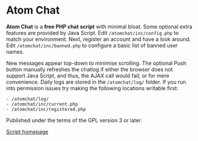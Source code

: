 # Atom Chat

**Atom Chat** is a **free PHP chat script** with minimal bloat. Some optional extra features are provided by Java Script. Edit `/atomchat/inc/config.php` to match your environment. Next, register an account and have a look around. Edit `/atomchat/inc/banned.php` to configure a basic list of banned user names.

New messages appear top-down to minimise scrolling. The optional Push button manually refreshes the chatlog if either the browser does not support Java Script, and thus, the AJAX call would fail; or for mere convenience. Daily logs are stored in the `/atomchat/log/` folder. If you run into permission issues try making the following locations writable first: 
````
- /atomchat/log/
- /atomchat/inc/current.php
- /atomchat/inc/registered.php
````

Published under the terms of the GPL version 3 or later.

[Script homepage](http://phclaus.com/php-scripts/atomchat/)
